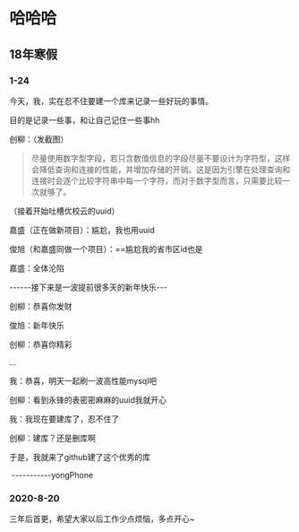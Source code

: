 # 哈哈哈

## 18年寒假

### 1-24

今天，我，实在忍不住要建一个库来记录一些好玩的事情。

目的是记录一些事，和让自己记住一些事hh

创柳：（发截图）

> 尽量使用数字型字段，若只含数值信息的字段尽量不要设计为字符型，这样会降低查询和连接的性能，并增加存储的开销。这是因为引擎在处理查询和连接时会逐个比较字符串中每一个字符，而对于数字型而言，只需要比较一次就够了。

（接着开始吐槽优校云的uuid）

嘉盛（正在做新项目）：尴尬，我也用uuid

俊旭（和嘉盛同做一个项目）：==尴尬我的省市区id也是

嘉盛：全体沦陷

------接下来是一波提前很多天的新年快乐---

创柳：恭喜你发财

俊旭：新年快乐

创柳：恭喜你精彩

...



我：恭喜，明天一起刷一波高性能mysql吧

创柳：看到永锋的表密密麻麻的uuid我就开心

我：我现在要建库了，忍不住了

创柳：建库？还是删库啊

于是，我就来了github建了这个优秀的库

​																-----------yongPhone

### 2020-8-20

三年后首更，希望大家以后工作少点烦恼，多点开心~
